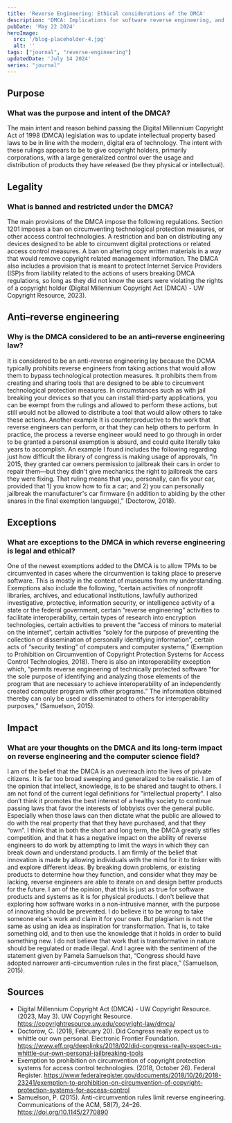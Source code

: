 ```yaml
---
title: 'Reverse Engineering: Ethical considerations of the DMCA'
description: 'DMCA: Implications for software reverse engineering, and the computer science field'
pubDate: 'May 22 2024'
heroImage: 
  src: '/blog-placeholder-4.jpg'
  alt: ''
tags: ["journal", "reverse-engineering"]
updatedDate: 'July 14 2024'
series: "journal"
---
```




## Purpose
### What was the purpose and intent of the DMCA? 
  The main intent and reason behind passing the Digital Millennium Copyright Act of 1998 (DMCA) legislation was to update intellectual property based laws to be in line with the modern, digital era of technology. The intent with these rulings appears to be to give copyright holders, primarily corporations, with a large generalized control over the usage and distribution of products they have released (be they physical or intellectual). 

## Legality <!--:  -->
### What is banned and restricted under the DMCA?

  The main provisions of the DMCA impose the following regulations. Section 1201 imposes a ban on circumventing technological protection measures, or other access control technologies. A restriction and ban on distributing any devices designed to be able to circumvent digital protections or related access control measures. A ban on altering copy written materials in a way that would remove copyright related management information. The DMCA also includes a provision that is meant to protect Internet Service Providers (ISP)s from liability related to the actions of users breaking DMCA regulations, so long as they did not know the users were violating the rights of a copyright holder (Digital Millennium Copyright Act (DMCA) - UW Copyright Resource, 2023). 

## Anti–reverse engineering<!--: -->
### Why is the DMCA considered to be an anti–reverse engineering law?

  It is considered to be an anti-reverse engineering lay because the DCMA typically prohibits reverse engineers from taking actions that would allow them to bypass technological protection measures. It prohibits them from creating and sharing tools that are designed to be able to circumvent technological protection measures. In circumstances such as with jail breaking your devices so that you can install third-party applications, you can be exempt from the rulings and allowed to perform these actions, but still would not be allowed to distribute a tool that would allow others to take these actions. Another example It is counterproductive to the work that reverse engineers can perform, or that they can help others to perform. In practice, the process a reverse engineer would need to go through in order to be granted a personal exemption is absurd, and could quite literally take years to accomplish. An example I found includes the following regarding just how difficult the library of congress is making usage of approvals, “In 2015, they granted car owners permission to jailbreak their cars in order to repair them—but they didn't give mechanics the right to jailbreak the cars they were fixing. That ruling means that you, personally, can fix your car, provided that 1) you know how to fix a car; and 2) you can personally jailbreak the manufacturer's car firmware (in addition to abiding by the other snares in the final exemption language),” (Doctorow, 2018). 

## Exceptions<!--: -->
### What are exceptions to the DMCA in which reverse engineering is legal and ethical?

  One of the newest exemptions added to the DMCA is to allow TPMs to be circumvented in cases where the circumvention is taking place to preserve software. This is mostly in the context of museums from my understanding. Exemptions also include the following, “certain activities of nonprofit libraries, archives, and educational institutions, lawfully authorized investigative, protective, information security, or intelligence activity of a state or the federal government,  certain “reverse engineering” activities to facilitate interoperability, certain types of research into encryption technologies, certain activities to prevent the “access of minors to material on the internet”, certain activities “solely for the purpose of preventing the collection or dissemination of personally identifying information”, certain acts of “security testing” of computers and computer systems,” (Exemption to Prohibition on Circumvention of Copyright Protection Systems for Access Control Technologies, 2018). There is also an interoperability exception which, “permits reverse engineering of technically protected  software “for the sole purpose of identifying and analyzing those elements of the program that are necessary to achieve interoperability of an independently created computer program with other programs.” The information obtained thereby can only be used or disseminated to others for interoperability purposes,” (Samuelson, 2015).  

## Impact<!--: -->
### What are your thoughts on the DMCA and its long-term impact on reverse engineering and the computer science field? 

  I am of the belief that the DMCA is an overreach into the lives of private citizens. It is far too broad sweeping and generalized to be realistic. I am of the opinion that intellect, knowledge, is to be shared and taught to others. I am not fond of the current legal definitions for "intellectual property". I also don’t think it promotes the best interest of a healthy society to continue passing laws that favor the interests of lobbyists over the general public. Especially when those laws can then dictate what the public are allowed to do with the real property that that they have purchased, and that they “own”. I think that in both the short and long term, the DMCA greatly stifles competition, and that it has a negative impact on the ability of reverse engineers to do work by attempting to limit the ways in which they can break down and understand products. I am firmly of the belief that innovation is made by allowing individuals with the mind for it to tinker with and explore different ideas. By breaking down problems, or existing products to determine how they function, and consider what they may be lacking, reverse engineers are able to iterate on and design better products for the future. I am of the opinion, that this is just as true for software products and systems as it is for physical products. I don't believe that exploring how software works in a non-intrusive manner, with the purpose of innovating should be prevented. I do believe it to be wrong to take someone else's work and claim it for your own. But plagiarism is not the same as using an idea as inspiration for transformation. That is, to take something old, and to then use the knowledge that it holds in order to build something new. I do not believe that work that is transformative in nature should be regulated or made illegal. And I agree with the sentiment of the statement given by Pamela Samuelson that, “Congress should have adopted narrower anti-circumvention rules in the first place,” (Samuelson, 2015). 

## Sources<!--:  -->

- Digital Millennium Copyright Act (DMCA) - UW Copyright Resource. (2023, May 3). UW Copyright Resource. https://copyrightresource.uw.edu/copyright-law/dmca/
- Doctorow, C. (2018, February 20). Did Congress really expect us to whittle our own personal. Electronic Frontier Foundation. https://www.eff.org/deeplinks/2018/02/did-congress-really-expect-us-whittle-our-own-personal-jailbreaking-tools
- Exemption to prohibition on circumvention of copyright protection systems for access control technologies. (2018, October 26). Federal Register. https://www.federalregister.gov/documents/2018/10/26/2018-23241/exemption-to-prohibition-on-circumvention-of-copyright-protection-systems-for-access-control
- Samuelson, P. (2015). Anti-circumvention rules limit reverse engineering. Communications of the ACM, 58(7), 24–26. https://doi.org/10.1145/2770890





